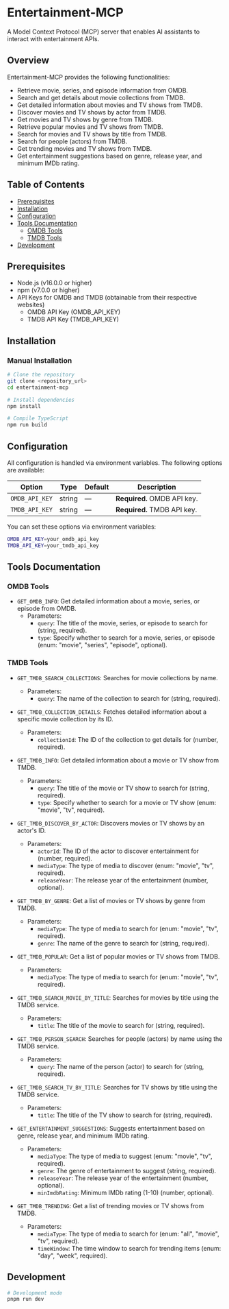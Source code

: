 # Entertainment-MCP

A Model Context Protocol (MCP) server that enables AI assistants to interact with entertainment APIs.

## Overview

Entertainment-MCP provides the following functionalities:

- Retrieve movie, series, and episode information from OMDB.
- Search and get details about movie collections from TMDB.
- Get detailed information about movies and TV shows from TMDB.
- Discover movies and TV shows by actor from TMDB.
- Get movies and TV shows by genre from TMDB.
- Retrieve popular movies and TV shows from TMDB.
- Search for movies and TV shows by title from TMDB.
- Search for people (actors) from TMDB.
- Get trending movies and TV shows from TMDB.
- Get entertainment suggestions based on genre, release year, and minimum IMDb rating.

## Table of Contents

- [Prerequisites](#prerequisites)
- [Installation](#installation)
- [Configuration](#configuration)
- [Tools Documentation](#tools-documentation)
  - [OMDB Tools](#omdb-tools)
  - [TMDB Tools](#tmdb-tools)
- [Development](#development)

## Prerequisites

- Node.js (v16.0.0 or higher)
- npm (v7.0.0 or higher)
- API Keys for OMDB and TMDB (obtainable from their respective websites)
  - OMDB API Key (OMDB_API_KEY)
  - TMDB API Key (TMDB_API_KEY)

## Installation

### Manual Installation

```bash
# Clone the repository
git clone <repository_url>
cd entertainment-mcp

# Install dependencies
npm install

# Compile TypeScript
npm run build
```

## Configuration

All configuration is handled via environment variables. The following options are available:

| Option           | Type   | Default | Description                               |
|------------------|--------|---------|-------------------------------------------|
| `OMDB_API_KEY`   | string | —       | **Required.** OMDB API key.               |
| `TMDB_API_KEY`   | string | —       | **Required.** TMDB API key.               |

You can set these options via environment variables:

```bash
OMDB_API_KEY=your_omdb_api_key
TMDB_API_KEY=your_tmdb_api_key
```

## Tools Documentation

### OMDB Tools

- `GET_OMDB_INFO`: Get detailed information about a movie, series, or episode from OMDB.
  - Parameters:
    - `query`: The title of the movie, series, or episode to search for (string, required).
    - `type`: Specify whether to search for a movie, series, or episode (enum: "movie", "series", "episode", optional).

### TMDB Tools

- `GET_TMDB_SEARCH_COLLECTIONS`: Searches for movie collections by name.
  - Parameters:
    - `query`: The name of the collection to search for (string, required).

- `GET_TMDB_COLLECTION_DETAILS`: Fetches detailed information about a specific movie collection by its ID.
  - Parameters:
    - `collectionId`: The ID of the collection to get details for (number, required).

- `GET_TMDB_INFO`: Get detailed information about a movie or TV show from TMDB.
  - Parameters:
    - `query`: The title of the movie or TV show to search for (string, required).
    - `type`: Specify whether to search for a movie or TV show (enum: "movie", "tv", required).

- `GET_TMDB_DISCOVER_BY_ACTOR`: Discovers movies or TV shows by an actor's ID.
  - Parameters:
    - `actorId`: The ID of the actor to discover entertainment for (number, required).
    - `mediaType`: The type of media to discover (enum: "movie", "tv", required).
    - `releaseYear`: The release year of the entertainment (number, optional).

- `GET_TMDB_BY_GENRE`: Get a list of movies or TV shows by genre from TMDB.
  - Parameters:
    - `mediaType`: The type of media to search for (enum: "movie", "tv", required).
    - `genre`: The name of the genre to search for (string, required).

- `GET_TMDB_POPULAR`: Get a list of popular movies or TV shows from TMDB.
  - Parameters:
    - `mediaType`: The type of media to search for (enum: "movie", "tv", required).

- `GET_TMDB_SEARCH_MOVIE_BY_TITLE`: Searches for movies by title using the TMDB service.
  - Parameters:
    - `title`: The title of the movie to search for (string, required).

- `GET_TMDB_PERSON_SEARCH`: Searches for people (actors) by name using the TMDB service.
  - Parameters:
    - `query`: The name of the person (actor) to search for (string, required).

- `GET_TMDB_SEARCH_TV_BY_TITLE`: Searches for TV shows by title using the TMDB service.
  - Parameters:
    - `title`: The title of the TV show to search for (string, required).

- `GET_ENTERTAINMENT_SUGGESTIONS`: Suggests entertainment based on genre, release year, and minimum IMDb rating.
  - Parameters:
    - `mediaType`: The type of media to suggest (enum: "movie", "tv", required).
    - `genre`: The genre of entertainment to suggest (string, required).
    - `releaseYear`: The release year of the entertainment (number, optional).
    - `minImdbRating`: Minimum IMDb rating (1-10) (number, optional).

- `GET_TMDB_TRENDING`: Get a list of trending movies or TV shows from TMDB.
  - Parameters:
    - `mediaType`: The type of media to search for (enum: "all", "movie", "tv", required).
    - `timeWindow`: The time window to search for trending items (enum: "day", "week", required).

## Development

```bash
# Development mode
pnpm run dev
```
